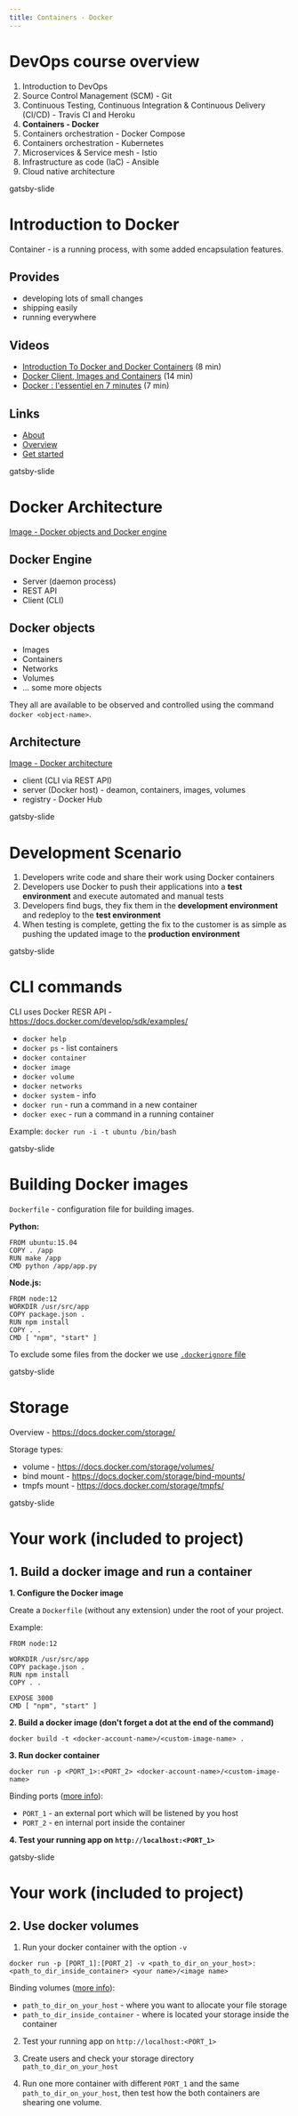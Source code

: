 ```yaml
---
title: Containers - Docker
---
```


# DevOps course overview

1. Introduction to DevOps
2. Source Control Management (SCM) - Git
3. Continuous Testing, Continuous Integration & Continuous Delivery (CI/CD) - Travis CI and Heroku
4. **Containers - Docker**
5. Containers orchestration - Docker Compose
6. Containers orchestration - Kubernetes
7. Microservices & Service mesh - Istio
8. Infrastructure as code (IaC) - Ansible
9. Cloud native architecture

gatsby-slide

# Introduction to Docker

Container - is a running process, with some added encapsulation features.

## Provides

  - developing lots of small changes
  - shipping easily
  - running everywhere

## Videos

  - [Introduction To Docker and Docker Containers](https://www.youtube.com/watch?v=JSLpG_spOBM) (8 min)
  - [Docker Client, Images and Containers](https://www.youtube.com/watch?v=CcxbHkqzJuI) (14 min)
  - [Docker : l'essentiel en 7 minutes](https://www.youtube.com/watch?v=caXHwYC3tq8&t=1s) (7 min)

## Links

  - [About](https://docs.docker.com/engine/)
  - [Overview](https://docs.docker.com/engine/docker-overview/)
  - [Get started](https://docs.docker.com/get-started/)

gatsby-slide

# Docker Architecture

[Image - Docker objects and Docker engine](https://docs.docker.com/engine/images/engine-components-flow.png)

## Docker Engine

- Server (daemon process)
- REST API
- Client (CLI)

## Docker objects

- Images
- Containers
- Networks
- Volumes
- ... some more objects

They all are available to be observed and controlled using the command `docker <object-name>`.

## Architecture

[Image - Docker architecture](https://docs.docker.com/engine/images/architecture.svg)

- client (CLI via REST API)
- server (Docker host) - deamon, containers, images, volumes
- registry - Docker Hub

gatsby-slide

# Development Scenario

1. Developers write code and share their work using Docker containers
2. Developers use Docker to push their applications into a **test environment** and execute automated and manual tests
3. Developers find bugs, they fix them in the **development environment** and redeploy to the **test environment**
4. When testing is complete, getting the fix to the customer is as simple as pushing the updated image to the **production environment**

gatsby-slide

# CLI commands

CLI uses Docker RESR API - https://docs.docker.com/develop/sdk/examples/

- `docker help`
- `docker ps` - list containers
- `docker container`
- `docker image`
- `docker volume`
- `docker networks`
- `docker system` - info
- `docker run` - run a command in a new container
- `docker exec` - run a command in a running container

Example: `docker run -i -t ubuntu /bin/bash`

gatsby-slide

# Building Docker images

`Dockerfile` - configuration file for building images.

**Python:**
```
FROM ubuntu:15.04
COPY . /app
RUN make /app
CMD python /app/app.py
```

**Node.js:**
```
FROM node:12
WORKDIR /usr/src/app
COPY package.json .
RUN npm install
COPY . .
CMD [ "npm", "start" ]
```

To exclude some files from the docker we use [`.dockerignore` file](https://docs.docker.com/engine/reference/builder/#dockerignore-file)

gatsby-slide

# Storage

Overview - https://docs.docker.com/storage/

Storage types:

  - volume - https://docs.docker.com/storage/volumes/
  - bind mount - https://docs.docker.com/storage/bind-mounts/
  - tmpfs mount - https://docs.docker.com/storage/tmpfs/

gatsby-slide

# Your work (included to project)

## 1. Build a docker image and run a container

**1. Configure the Docker image**

Create a `Dockerfile` (without any extension) under the root of your project.

Example:

```
FROM node:12

WORKDIR /usr/src/app
COPY package.json .
RUN npm install
COPY . .

EXPOSE 3000
CMD [ "npm", "start" ]
```

**2. Build a docker image (don't forget a dot at the end of the command)**

```
docker build -t <docker-account-name>/<custom-image-name> .
```

**3. Run docker container**

```
docker run -p <PORT_1>:<PORT_2> <docker-account-name>/<custom-image-name>
```

Binding ports ([more info](https://runnable.com/docker/binding-docker-ports)):

- `PORT_1` - an external port which will be listened by you host
- `PORT_2` - en internal port inside the container

**4. Test your running app on `http://localhost:<PORT_1>`**

gatsby-slide


# Your work (included to project)

## 2. Use docker volumes

1. Run your docker container with the option `-v`

```
docker run -p [PORT_1]:[PORT_2] -v <path_to_dir_on_your_host>:<path_to_dir_inside_container> <your name>/<image name>
```

Binding volumes ([more info](https://docs.docker.com/storage/bind-mounts/)):

- `path_to_dir_on_your_host` - where you want to allocate your file storage
- `path_to_dir_inside_container` - where is located your storage inside the container

2. Test your running app on `http://localhost:<PORT_1>`

3. Create users and check your storage directory `path_to_dir_on_your_host`

4. Run one more container with different `PORT_1` and the same `path_to_dir_on_your_host`, then test how the both containers are shearing one volume.
